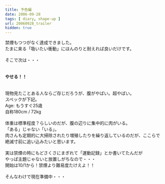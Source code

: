 ```yaml
---
title: 予告編
date: 2006-09-28
tags: [ diary, shape-up ]
url: 20060928_trailer
hidden: true
---
```

禁煙もつつがなく達成できました。<br />
たまに来る「吸いたい衝動」にほんのりと耐えれば良いだけです。<br />
<br />
そこで次は・・・<br />
<br />
<br />
<strong>やせる！！</strong><br />
<br />
<br />
現物見たことある人ならご存じだろうが、腹がやばい。超やばい。<br />
スペックが下記。<br />
Age: もうすぐ25歳<br />
自称180cm / 72kg<br />
<br />
体重は標準程度？らしいのだが、腹の辺りに集中的に肉がいる。<br />
「ある」じゃない「いる」。<br />
肉さんも定期的に大掃除されたり増殖したりを繰り返しているのだが、ここらで絶滅寸前に追い込みたいと思います。<br />
<br />
実は禁煙の時にもどさくさにまぎれて「運動記録」とか書いてたんだが<br />
やっぱ主題じゃないと放置しがちなので・・・<br />
開始は10/1から！禁煙より難易度たけえよ！！<br />
<br />
そんなわけで現在準備中・・・
